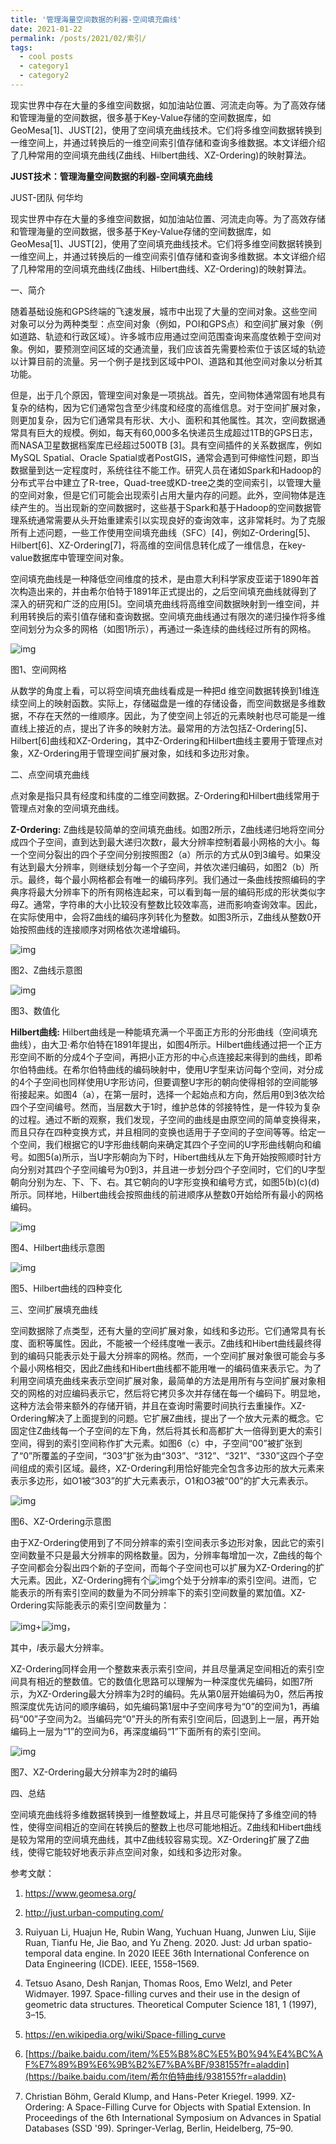 ```yaml
---
title: '管理海量空间数据的利器-空间填充曲线'
date: 2021-01-22
permalink: /posts/2021/02/索引/
tags:
  - cool posts
  - category1
  - category2
---
```


现实世界中存在大量的多维空间数据，如加油站位置、河流走向等。为了高效存储和管理海量的空间数据，很多基于Key-Value存储的空间数据库，如GeoMesa[1]、JUST[2]，使用了空间填充曲线技术。它们将多维空间数据转换到一维空间上，并通过转换后的一维空间索引值存储和查询多维数据。本文详细介绍了几种常用的空间填充曲线(Z曲线、Hilbert曲线、XZ-Ordering)的映射算法。



**JUST技术：管理海量空间数据的利器-空间填充曲线**

JUST-团队 何华均

现实世界中存在大量的多维空间数据，如加油站位置、河流走向等。为了高效存储和管理海量的空间数据，很多基于Key-Value存储的空间数据库，如GeoMesa[1]、JUST[2]，使用了空间填充曲线技术。它们将多维空间数据转换到一维空间上，并通过转换后的一维空间索引值存储和查询多维数据。本文详细介绍了几种常用的空间填充曲线(Z曲线、Hilbert曲线、XZ-Ordering)的映射算法。

 

一、简介

随着基础设施和GPS终端的飞速发展，城市中出现了大量的空间对象。这些空间对象可以分为两种类型：点空间对象（例如，POI和GPS点）和空间扩展对象（例如道路、轨迹和行政区域）。许多城市应用通过空间范围查询来高度依赖于空间对象。例如，要预测空间区域的交通流量，我们应该首先需要检索位于该区域的轨迹以计算目前的流量。另一个例子是找到区域中POI、道路和其他空间对象以分析其功能。

 

但是，出于几个原因，管理空间对象是一项挑战。首先，空间物体通常固有地具有复杂的结构，因为它们通常包含至少纬度和经度的高维信息。对于空间扩展对象，则更加复杂，因为它们通常具有形状、大小、面积和其他属性。其次，空间数据通常具有巨大的规模。例如，每天有60,000多名快递员生成超过1TB的GPS日志，而NASA卫星数据档案库已经超过500TB [3]。具有空间插件的关系数据库，例如MySQL Spatial、Oracle Spatial或者PostGIS，通常会遇到可伸缩性问题，即当数据量到达一定程度时，系统往往不能工作。研究人员在诸如Spark和Hadoop的分布式平台中建立了R-tree，Quad-tree或KD-tree之类的空间索引，以管理大量的空间对象，但是它们可能会出现索引占用大量内存的问题。此外，空间物体是连续产生的。当出现新的空间数据时，这些基于Spark和基于Hadoop的空间数据管理系统通常需要从头开始重建索引以实现良好的查询效率，这非常耗时。为了克服所有上述问题，一些工作使用空间填充曲线（SFC）[4]，例如Z-Ordering[5]、Hilbert[6]、XZ-Ordering[7]，将高维的空间信息转化成了一维信息，在key-value数据库中管理空间对象。

 

空间填充曲线是一种降低空间维度的技术，是由意大利科学家皮亚诺于1890年首次构造出来的，并由希尔伯特于1891年正式提出的，之后空间填充曲线就得到了深入的研究和广泛的应用[5]。空间填充曲线将高维空间数据映射到一维空间，并利用转换后的索引值存储和查询数据。空间填充曲线通过有限次的递归操作将多维空间划分为众多的网格（如图1所示），再通过一条连续的曲线经过所有的网格。

![img](https://huajunge.github.io/academicpages/images/索引/clip_image002.png)

图1、空间网格

 

从数学的角度上看，可以将空间填充曲线看成是一种把d 维空间数据转换到1维连续空间上的映射函数。实际上，存储磁盘是一维的存储设备，而空间数据是多维数据，不存在天然的一维顺序。因此，为了使空间上邻近的元素映射也尽可能是一维直线上接近的点，提出了许多的映射方法。最常用的方法包括Z-Ordering[5]、Hilbert[6]曲线和XZ-Ordering，其中Z-Ordering和Hilbert曲线主要用于管理点对象，XZ-Ordering用于管理空间扩展对象，如线和多边形对象。

 

二、点空间填充曲线

点对象是指只具有经度和纬度的二维空间数据。Z-Ordering和Hilbert曲线常用于管理点对象的空间填充曲线。

 

**Z-Ordering:** Z曲线是较简单的空间填充曲线。如图2所示，Z曲线递归地将空间分成四个子空间，直到达到最大递归次数r，最大分辨率控制着最小网格的大小。每一个空间分裂出的四个子空间分别按照图2（a）所示的方式从0到3编号。如果没有达到最大分辨率，则继续划分每一个子空间，并依次递归编码，如图2（b）所示。最终，每个最小网格都会有唯一的编码序列。我们通过一条曲线按照编码的字典序将最大分辨率下的所有网格连起来，可以看到每一层的编码形成的形状类似字母Z。通常，字符串的大小比较没有整数比较效率高，进而影响查询效率。因此，在实际使用中，会将Z曲线的编码序列转化为整数。如图3所示，Z曲线从整数0开始按照曲线的连接顺序对网格依次递增编码。

 

![img](https://huajunge.github.io/academicpages/images/索引/clip_image004.jpg)

图2、Z曲线示意图

![img](https://huajunge.github.io/academicpages/images/索引/clip_image006.png)

图3、数值化

**Hilbert****曲线****:** Hilbert曲线是一种能填充满一个平面正方形的分形曲线（空间填充曲线），由大卫·希尔伯特在1891年提出，如图4所示。Hilbert曲线通过把一个正方形空间不断的分成4个子空间，再把小正方形的中心点连接起来得到的曲线，即希尔伯特曲线。在希尔伯特曲线的编码映射中，使用U字型来访问每个空间，对分成的4个子空间也同样使用U字形访问，但要调整U字形的朝向使得相邻的空间能够衔接起来。如图4（a），在第一层时，选择一个起始点和方向，然后用0到3依次给四个子空间编号。然而，当层数大于1时，维护总体的邻接特性，是一件较为复杂的过程。通过不断的观察，我们发现，子空间的曲线是由原空间的简单变换得来，而且只存在四种变换方式，并且相同的变换也适用于子空间的子空间等等。给定一个空间，我们根据它的U字形曲线朝向来确定其四个子空间的U字形曲线朝向和编号。如图5(a)所示，当U字形朝向为下时，Hibert曲线从左下角开始按照顺时针方向分别对其四个子空间编号为0到3，并且进一步划分四个子空间时，它们的U字型朝向分别为左、下、下、右。其它朝向的U字形变换和编号方式，如图5(b)(c)(d)所示。同样地，Hilbert曲线会按照曲线的前进顺序从整数0开始给所有最小的网格编码。

 

![img](https://huajunge.github.io/academicpages/images/索引/clip_image008.jpg)

图4、Hilbert曲线示意图

 

![img](https://huajunge.github.io/academicpages/images/索引/clip_image010.png)

图5、Hilbert曲线的四种变化

 

三、空间扩展填充曲线

空间数据除了点类型，还有大量的空间扩展对象，如线和多边形。它们通常具有长度、面积等属性。因此，不能被一个经纬度唯一表示。Z曲线和Hibert曲线最终得到的编码只能表示处于最大分辨率的网格。然而，一个空间扩展对象很可能会与多个最小网格相交，因此Z曲线和Hibert曲线都不能用唯一的编码值来表示它。为了利用空间填充曲线来表示空间扩展对象，最简单的方法是用所有与空间扩展对象相交的网格的对应编码表示它，然后将它拷贝多次并存储在每一个编码下。明显地，这种方法会带来额外的存储开销，并且在查询时需要时间执行去重操作。XZ-Ordering解决了上面提到的问题。它扩展Z曲线，提出了一个放大元素的概念。它固定住Z曲线每一个子空间的左下角，然后将其长和高都扩大一倍得到更大的索引空间，得到的索引空间称作扩大元素。如图6（c）中，子空间“00”被扩张到了“0”所覆盖的子空间，“303”扩张为由“303”、“312”、“321”、“330”这四个子空间组成的索引区域。最终，XZ-Ordering利用恰好能完全包含多边形的放大元素来表示多边形，如O1被“303”的扩大元素表示，O1和O3被“00”的扩大元素表示。

![img](https://huajunge.github.io/academicpages/images/索引/clip_image012.png)

图6、XZ-Ordering示意图

 

由于XZ-Ordering使用到了不同分辨率的索引空间表示多边形对象，因此它的索引空间数量不只是最大分辨率的网格数量。因为，分辨率每增加一次，Z曲线的每个子空间都会分裂出四个新的子空间，而每个子空间也可以扩展为XZ-Ordering的扩大元素。因此，XZ-Ordering拥有个![img](https://huajunge.github.io/academicpages/images/索引/clip_image014.png)个处于分辨率*i*的索引空间。进而，它能表示的所有索引空间的数量为不同分辨率下的索引空间数量的累加值。XZ-Ordering实际能表示的索引空间数量为：

![img](https://huajunge.github.io/academicpages/images/索引/clip_image016.png)+![img](https://huajunge.github.io/academicpages/images/索引/clip_image018.png)，

其中，*l*表示最大分辨率。

 

XZ-Ordering同样会用一个整数来表示索引空间，并且尽量满足空间相近的索引空间具有相近的整数值。它的数值化思路可以理解为一种深度优先编码，如图7所示，为XZ-Ordering最大分辨率为2时的编码。先从第0层开始编码为0，然后再按照深度优先访问的顺序编码，如先编码第1层中子空间序号为“0”的空间为1，再编码“00”子空间为2。当编码完“0”开头的所有索引空间后，回退到上一层，再开始编码上一层为“1”的空间为6，再深度编码“1”下面所有的索引空间。

![img](https://huajunge.github.io/academicpages/images/索引/clip_image020.png)

图7、XZ-Ordering最大分辨率为2时的编码

 

四、总结

空间填充曲线将多维数据转换到一维整数域上，并且尽可能保持了多维空间的特性，使得空间相近的空间在转换后的整数上也尽可能地相近。Z曲线和Hibert曲线是较为常用的空间填充曲线，其中Z曲线较容易实现。XZ-Ordering扩展了Z曲线，使得它能较好地表示非点空间对象，如线和多边形对象。

 

 

参考文献：

1. https://www.geomesa.org/

2. http://just.urban-computing.com/

3. Ruiyuan Li, Huajun He, Rubin Wang, Yuchuan Huang, Junwen Liu, Sijie Ruan, Tianfu He, Jie Bao, and Yu Zheng. 2020. Just: Jd urban spatio-temporal data engine. In 2020 IEEE 36th International Conference on Data Engineering (ICDE). IEEE, 1558–1569.

4. Tetsuo Asano, Desh Ranjan, Thomas Roos, Emo Welzl, and Peter Widmayer. 1997. Space-filling curves and their use in the design of geometric data structures. Theoretical Computer Science 181, 1 (1997), 3–15. 

5. https://en.wikipedia.org/wiki/Space-filling_curve

6. [https://baike.baidu.com/item/%E5%B8%8C%E5%B0%94%E4%BC%AF%E7%89%B9%E6%9B%B2%E7%BA%BF/938155?fr=aladdin](https://baike.baidu.com/item/希尔伯特曲线/938155?fr=aladdin)

7. Christian Böhm, Gerald Klump, and Hans-Peter Kriegel. 1999. XZ-Ordering: A Space-Filling Curve for Objects with Spatial Extension. In Proceedings of the 6th International Symposium on Advances in Spatial Databases (SSD '99). Springer-Verlag, Berlin, Heidelberg, 75–90.